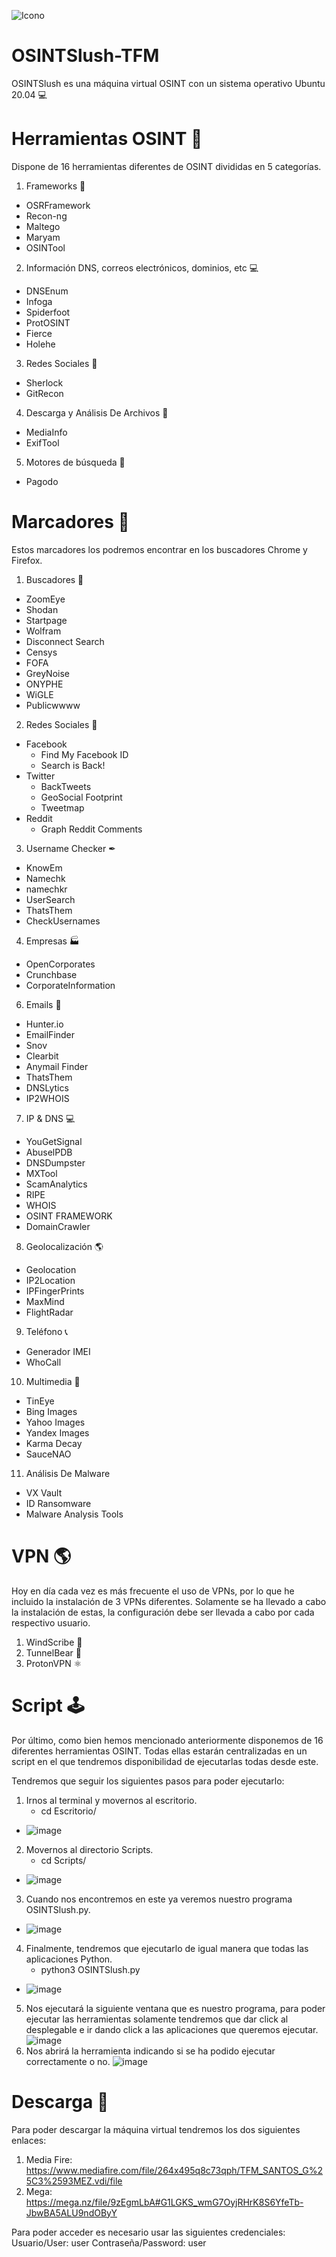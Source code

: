 ![Icono](https://github.com/OSINTSlush/OSINTSlush-TFM/assets/140528708/07e16572-cc75-416a-9111-62efa2f15d97)
# OSINTSlush-TFM

OSINTSlush es una máquina virtual OSINT con un sistema operativo Ubuntu 20.04 💻

# Herramientas OSINT 🔧

Dispone de 16 herramientas diferentes de OSINT divididas en 5 categorías.

1. Frameworks 🎰
- OSRFramework
- Recon-ng
- Maltego
- Maryam
- OSINTool

2. Información DNS, correos electrónicos, dominios, etc 💻
- DNSEnum
- Infoga
- Spiderfoot
- ProtOSINT
- Fierce
- Holehe

3. Redes Sociales 📱
- Sherlock
- GitRecon

4. Descarga y Análisis De Archivos 💽
- MediaInfo
- ExifTool

5. Motores de búsqueda 🔎
- Pagodo

# Marcadores 📌

Estos marcadores los podremos encontrar en los buscadores Chrome y Firefox.

1. Buscadores 🔎
  - ZoomEye
  - Shodan
  - Startpage
  - Wolfram
  - Disconnect Search
  - Censys
  - FOFA
  - GreyNoise
  - ONYPHE
  - WiGLE
  - Publicwwww

2. Redes Sociales 📱
  - Facebook
    - Find My Facebook ID
    - Search is Back!
  - Twitter
    - BackTweets
    - GeoSocial Footprint
    - Tweetmap
  - Reddit
    - Graph Reddit Comments

3. Username Checker ✒
- KnowEm
- Namechk
- namechkr
- UserSearch
- ThatsThem
- CheckUsernames

4. Empresas 🏭
- OpenCorporates
- Crunchbase
- CorporateInformation

6. Emails 📩
- Hunter.io
- EmailFinder
- Snov
- Clearbit
- Anymail Finder
- ThatsThem
- DNSLytics
- IP2WHOIS

7. IP & DNS 💻
- YouGetSignal
- AbuselPDB
- DNSDumpster
- MXTool
- ScamAnalytics
- RIPE
- WHOIS
- OSINT FRAMEWORK
- DomainCrawler

8. Geolocalización 🌎
- Geolocation
- IP2Location
- IPFingerPrints
- MaxMind
- FlightRadar

9. Teléfono 📞
- Generador IMEI
- WhoCall

10. Multimedia 💾
- TinEye
- Bing Images
- Yahoo Images
- Yandex Images
- Karma Decay
- SauceNAO
     
11. Análisis De Malware
- VX Vault
- ID Ransomware
- Malware Analysis Tools


# VPN 🌎

Hoy en día cada vez es más frecuente el uso de VPNs, por lo que he incluido la instalación de 3 VPNs diferentes.
Solamente se ha llevado a cabo la instalación de estas, la configuración debe ser llevada a cabo por cada respectivo usuario.

1. WindScribe 💨
2. TunnelBear 🐻
3. ProtonVPN ⚛️

# Script 🕹

Por último, como bien hemos mencionado anteriormente disponemos de 16 diferentes herramientas OSINT.
Todas ellas estarán centralizadas en un script en el que tendremos disponibilidad de ejecutarlas todas desde este.

Tendremos que seguir los siguientes pasos para poder ejecutarlo:

1. Irnos al terminal y movernos al escritorio.
   - cd Escritorio/
  - ![image](https://github.com/OSINTSlush/OSINTSlush-TFM/assets/140528708/a7e82cae-8458-4a8f-8f6a-63175c469a3e)
2. Movernos al directorio Scripts.
   - cd Scripts/
  - ![image](https://github.com/OSINTSlush/OSINTSlush-TFM/assets/140528708/42b339c7-782d-4b96-906b-0f05e2609e8c)
3. Cuando nos encontremos en este ya veremos nuestro programa OSINTSlush.py.
  - ![image](https://github.com/OSINTSlush/OSINTSlush-TFM/assets/140528708/52c78938-9b46-4288-9394-b70adda8b65a)
4. Finalmente, tendremos que ejecutarlo de igual manera que todas las aplicaciones Python.
   - python3 OSINTSlush.py
  - ![image](https://github.com/OSINTSlush/OSINTSlush-TFM/assets/140528708/908c3db1-ddfb-4867-97ba-f67785898724)
5. Nos ejecutará la siguiente ventana que es nuestro programa, para poder ejecutar las herramientas solamente tendremos que dar click al desplegable e ir dando click a las aplicaciones que queremos ejecutar.
   ![image](https://github.com/OSINTSlush/OSINTSlush-TFM/assets/140528708/64c86f36-2b0c-410d-b30b-baa669b81c69)
6. Nos abrirá la herramienta indicando si se ha podido ejecutar correctamente o no.
   ![image](https://github.com/OSINTSlush/OSINTSlush-TFM/assets/140528708/cfd59192-9199-4a58-a226-95969ed010ff)

# Descarga 💾

Para poder descargar la máquina virtual tendremos los dos siguientes enlaces:

1. Media Fire: https://www.mediafire.com/file/264x495q8c73qph/TFM_SANTOS_G%25C3%2593MEZ.vdi/file
2. Mega: https://mega.nz/file/9zEgmLbA#G1LGKS_wmG7OyjRHrK8S6YfeTb-JbwBA5ALU9ndOByY

Para poder acceder es necesario usar las siguientes credenciales:
Usuario/User: user
Contraseña/Password: user
